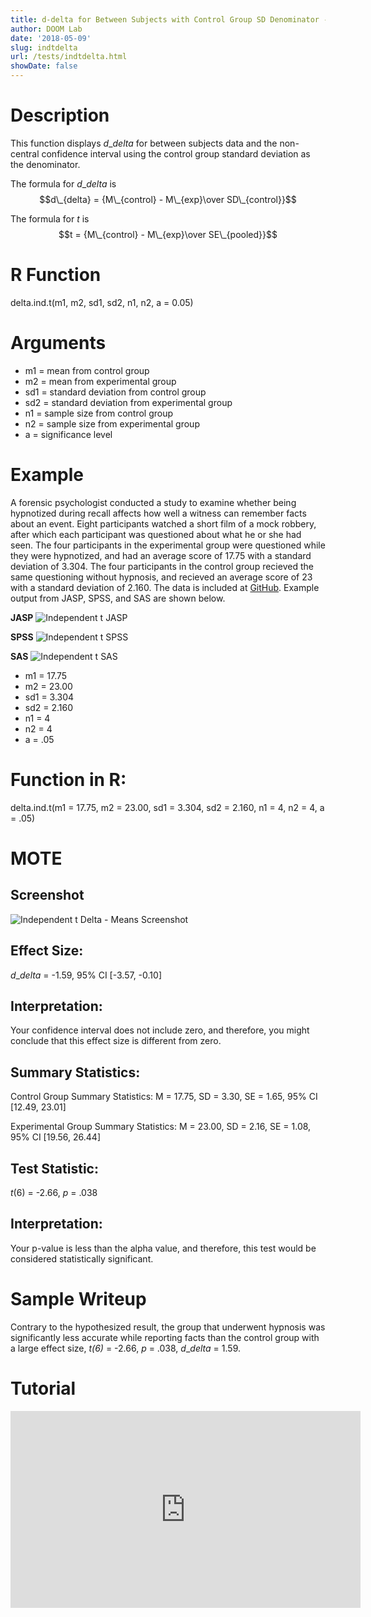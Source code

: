```yaml
---
title: d-delta for Between Subjects with Control Group SD Denominator - Means
author: DOOM Lab
date: '2018-05-09'
slug: indtdelta
url: /tests/indtdelta.html
showDate: false
---
```


<script src="//yihui.name/js/math-code.js"></script>
<script type = "text/x-mathjax-config">
MathJax.Hub.Config({
tex2jax: {
inlineMath: [['$', '$']],
}
})
</script>
<script async
src="//cdn.bootcss.com/mathjax/2.7.1/MathJax.js?config=TeX-MML-AM_CHTML">
</script>

# Description   

This function displays $d\_{delta}$ for between subjects data and the non-central confidence interval using the control group standard deviation as the denominator.

The formula for $d\_{delta}$ is $$d\_{delta} = {M\_{control} - M\_{exp}\over SD\_{control}}$$

The formula for *t* is $$t = {M\_{control} - M\_{exp}\over SE\_{pooled}}$$

# R Function

delta.ind.t(m1, m2, sd1, sd2, n1, n2, a = 0.05)

# Arguments 

+ m1 = mean from control group
+ m2 = mean from experimental group
+ sd1	= standard deviation from control group
+ sd2	= standard deviation from experimental group
+ n1	= sample size from control group
+ n2 = sample size from experimental group
+ a	= significance level

# Example  

A forensic psychologist conducted a study to examine whether being hypnotized during recall affects how well a witness can remember facts about an event. Eight participants watched a short film of a mock robbery, after which each participant was questioned about what he or she had seen. The four participants in the experimental group were questioned while they were hypnotized, and had an average score of 17.75 with a standard deviation of 3.304. The four participants in the control group recieved the same questioning without hypnosis, and recieved an average score of 23 with a standard deviation of 2.160. The data is included at [GitHub](https://github.com/doomlab/shiny-server/tree/master/MOTE/examples). Example output from JASP, SPSS, and SAS are shown below.

**JASP**
![Independent t JASP](https://raw.githubusercontent.com/doomlab/shiny-server/master/MOTE/examples/independent%20t%20JASP.png)

**SPSS**
![Independent t SPSS](https://raw.githubusercontent.com/doomlab/shiny-server/master/MOTE/examples/independent%20t%20SPSS.png)

**SAS**
![Independent t SAS](https://raw.githubusercontent.com/doomlab/shiny-server/master/MOTE/examples/independent%20t%20SAS.PNG)

+ m1 = 17.75
+ m2 = 23.00
+ sd1	= 3.304
+ sd2	= 2.160
+ n1	= 4
+ n2 = 4
+ a	= .05

# Function in R: 

delta.ind.t(m1 = 17.75, m2 = 23.00, sd1 = 3.304, sd2 = 2.160, n1 = 4, n2 = 4, a = .05)

# MOTE

## Screenshot

![Independent t Delta - Means Screenshot](../images/indtdeltameans.jpg)

## Effect Size:

$d\_{delta}$ = -1.59, 95% CI [-3.57, -0.10]

## Interpretation: 

Your confidence interval does not include zero, and therefore, you might conclude that this effect size is different from zero.

## Summary Statistics: 

Control Group Summary Statistics: M = 17.75, SD = 3.30, SE = 1.65, 95% CI [12.49, 23.01]

Experimental Group Summary Statistics: M = 23.00, SD = 2.16, SE = 1.08, 95% CI [19.56, 26.44]

## Test Statistic: 

*t*(6) = -2.66, *p* = .038

## Interpretation: 

Your p-value is less than the alpha value, and therefore, this test would be considered statistically significant.

# Sample Writeup

Contrary to the hypothesized result, the group that underwent hypnosis was significantly less accurate while reporting facts than the control group with a large effect size, *t(6)* = -2.66, *p* = .038, $d\_{delta}$ = 1.59.

# Tutorial

<iframe width="560" height="315" src="https://www.youtube.com/embed/kH3UOoFh9Ng" frameborder="0" allow="autoplay; encrypted-media" allowfullscreen></iframe>
